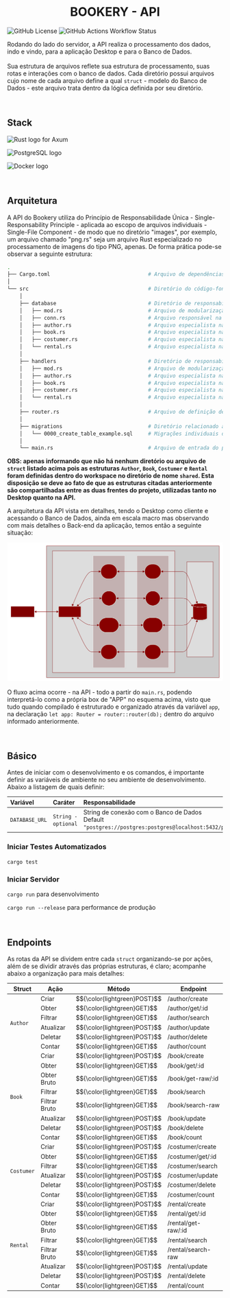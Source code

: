 <h1 align="center">BOOKERY - API</h1>

![GitHub License](https://img.shields.io/github/license/LucasGoncSilva/bookery?labelColor=101010)
![GitHub Actions Workflow Status](https://img.shields.io/github/actions/workflow/status/LucasGoncSilva/bookery/unittest.yml?style=flat&labelColor=%23101010)

Rodando do lado do servidor, a API realiza o processamento dos dados, indo e vindo, para a aplicação Desktop e para o Banco de Dados.
<br><br>
Sua estrutura de arquivos reflete sua estrutura de processamento, suas rotas e interações com o banco de dados. Cada diretório possui arquivos cujo nome de cada arquivo define a qual `struct` - modelo do Banco de Dados - este arquivo trata dentro da lógica definida por seu diretório.

<br>

## Stack

![Rust logo for Axum](https://img.shields.io/badge/Axum-ef4900?style=for-the-badge&logo=rust&logoColor=white)

![PostgreSQL logo](https://img.shields.io/badge/PostgreSQL-316192?style=for-the-badge&logo=postgresql&logoColor=white)

![Docker logo](https://img.shields.io/badge/Docker-2CA5E0?style=for-the-badge&logo=docker&logoColor=white)

<br>

## Arquitetura

A API do Bookery utiliza do Princípio de Responsabilidade Única - Single-Responsability Principle - aplicada ao escopo de arquivos individuais - Single-File Component - de modo que no diretório "images", por exemplo, um arquivo chamado "png.rs" seja um arquivo Rust especializado no processamento de imagens do tipo PNG, apenas. De forma prática pode-se observar a seguinte estrutura:

```bash
.
├── Cargo.toml                                # Arquivo de dependências do projeto
│
└── src                                       # Diretório do código-fonte
    │
    ├── database                              # Diretório de responsabilidades do Banco de Dados
    │   ├── mod.rs                            # Arquivo de modularização do diretório
    │   ├── conn.rs                           # Arquivo responsável na conexão com o Banco de Dados
    │   ├── author.rs                         # Arquivo especialista na struct "Author"
    │   ├── book.rs                           # Arquivo especialista na struct "Book"
    │   ├── costumer.rs                       # Arquivo especialista na struct "Costumer"
    │   └── rental.rs                         # Arquivo especialista na struct "Rental"
    │
    ├── handlers                              # Diretório de responsabilidades das funções de processamento
    │   ├── mod.rs                            # Arquivo de modularização do diretório
    │   ├── author.rs                         # Arquivo especialista na struct "Author"
    │   ├── book.rs                           # Arquivo especialista na struct "Book"
    │   ├── costumer.rs                       # Arquivo especialista na struct "Costumer"
    │   └── rental.rs                         # Arquivo especialista na struct "Rental"
    │
    ├── router.rs                             # Arquivo de definição de rotas e métodos
    │
    ├── migrations                            # Diretório relacionado às migrações do Banco de Dados
    │   └── 0000_create_table_example.sql     # Migrações individuais do Banco de Dados em sequência
    │
    └── main.rs                               # Arquivo de entrada do projeto - API
```

**OBS: apenas informando que não há nenhum diretório ou arquivo de `struct` listado acima pois as estruturas `Author`, `Book`, `Costumer` e `Rental` foram definidas dentro do workspace no diretório de nome `shared`. Esta disposição se deve ao fato de que as estruturas citadas anteriormente são compartilhadas entre as duas frentes do projeto, utilizadas tanto no Desktop quanto na API.**

A arquitetura da API vista em detalhes, tendo o Desktop como cliente e acessando o Banco de Dados, ainda em escala macro mas observando com mais detalhes o Back-end da aplicação, temos então a seguinte situação:

![Arquitetura Geral](./arch_api_detailed.svg)

O fluxo acima ocorre - na API - todo a partir do `main.rs`, podendo interpretá-lo como a própria box de "APP" no esquema acima, visto que tudo quando compilado é estruturado e organizado através da variável `app`, na declaração `let app: Router = router::router(db);` dentro do arquivo informado anteriormente.

<br>

## Básico

Antes de iniciar com o desenvolvimento e os comandos, é importante definir as variáveis de ambiente no seu ambiente de desenvolvimento. Abaixo a listagem de quais definir:

| Variável       | Caráter             | Responsabilidade                                                                                           |
| :------------- | :------------------ | :--------------------------------------------------------------------------------------------------------- |
| `DATABASE_URL` | `String - optional` | String de conexão com o Banco de Dados<br>Default `"postgres://postgres:postgres@localhost:5432/postgres"` |

### Iniciar Testes Automatizados

`cargo test`

### Iniciar Servidor

`cargo run` para desenvolvimento

`cargo run --release` para performance de produção

<br>

## Endpoints

As rotas da API se dividem entre cada `struct` organizando-se por ações, além de se dividir através das próprias estruturas, é claro; acompanhe abaixo a organização para mais detalhes:

<table>
    <thead>
        <tr>
            <th>Struct</th>
            <th>Ação</th>
            <th>Método</th>
            <th>Endpoint</th>
        </tr>
    </thead>
    <tbody>
        <tr>
            <td rowspan=6><code>Author</code></td>
            <td>Criar</td>
            <td>$${\color{lightgreen}POST}$$</td>
            <td>/author/create</td>
        </tr>
        <tr>
            <td>Obter</td>
            <td>$${\color{lightgreen}GET}$$</td>
            <td>/author/get/:id</td>
        </tr>
        <tr>
            <td>Filtrar</td>
            <td>$${\color{lightgreen}GET}$$</td>
            <td>/author/search</td>
        </tr>
        <tr>
            <td>Atualizar</td>
            <td>$${\color{lightgreen}POST}$$</td>
            <td>/author/update</td>
        </tr>
        <tr>
            <td>Deletar</td>
            <td>$${\color{lightgreen}POST}$$</td>
            <td>/author/delete</td>
        </tr>
        <tr>
            <td>Contar</td>
            <td>$${\color{lightgreen}GET}$$</td>
            <td>/author/count</td>
        </tr>
        <tr>
            <td rowspan=8><code>Book</code></td>
            <td>Criar</td>
            <td>$${\color{lightgreen}POST}$$</td>
            <td>/book/create</td>
        </tr>
        <tr>
            <td>Obter</td>
            <td>$${\color{lightgreen}GET}$$</td>
            <td>/book/get/:id</td>
        </tr>
        <tr>
            <td>Obter Bruto</td>
            <td>$${\color{lightgreen}GET}$$</td>
            <td>/book/get-raw/:id</td>
        </tr>
        <tr>
            <td>Filtrar</td>
            <td>$${\color{lightgreen}GET}$$</td>
            <td>/book/search</td>
        <tr>
            <td>Filtrar Bruto</td>
            <td>$${\color{lightgreen}GET}$$</td>
            <td>/book/search-raw</td>
        </tr>
        <tr>
            <td>Atualizar</td>
            <td>$${\color{lightgreen}POST}$$</td>
            <td>/book/update</td>
        </tr>
        <tr>
            <td>Deletar</td>
            <td>$${\color{lightgreen}POST}$$</td>
            <td>/book/delete</td>
        </tr>
        <tr>
            <td>Contar</td>
            <td>$${\color{lightgreen}GET}$$</td>
            <td>/book/count</td>
        </tr>
        <tr>
            <td rowspan=6><code>Costumer</code></td>
            <td>Criar</td>
            <td>$${\color{lightgreen}POST}$$</td>
            <td>/costumer/create</td>
        </tr>
        <tr>
            <td>Obter</td>
            <td>$${\color{lightgreen}GET}$$</td>
            <td>/costumer/get/:id</td>
        </tr>
        <tr>
            <td>Filtrar</td>
            <td>$${\color{lightgreen}GET}$$</td>
            <td>/costumer/search</td>
        </tr>
        <tr>
            <td>Atualizar</td>
            <td>$${\color{lightgreen}POST}$$</td>
            <td>/costumer/update</td>
        </tr>
        <tr>
            <td>Deletar</td>
            <td>$${\color{lightgreen}POST}$$</td>
            <td>/costumer/delete</td>
        </tr>
        <tr>
            <td>Contar</td>
            <td>$${\color{lightgreen}GET}$$</td>
            <td>/costumer/count</td>
        </tr>
        <tr>
            <td rowspan=8><code>Rental</code></td>
            <td>Criar</td>
            <td>$${\color{lightgreen}POST}$$</td>
            <td>/rental/create</td>
        </tr>
        <tr>
            <td>Obter</td>
            <td>$${\color{lightgreen}GET}$$</td>
            <td>/rental/get/:id</td>
        </tr>
        <tr>
            <td>Obter Bruto</td>
            <td>$${\color{lightgreen}GET}$$</td>
            <td>/rental/get-raw/:id</td>
        </tr>
        <tr>
            <td>Filtrar</td>
            <td>$${\color{lightgreen}GET}$$</td>
            <td>/rental/search</td>
        <tr>
            <td>Filtrar Bruto</td>
            <td>$${\color{lightgreen}GET}$$</td>
            <td>/rental/search-raw</td>
        </tr>
        <tr>
            <td>Atualizar</td>
            <td>$${\color{lightgreen}POST}$$</td>
            <td>/rental/update</td>
        </tr>
        <tr>
            <td>Deletar</td>
            <td>$${\color{lightgreen}POST}$$</td>
            <td>/rental/delete</td>
        </tr>
        <tr>
            <td>Contar</td>
            <td>$${\color{lightgreen}GET}$$</td>
            <td>/rental/count</td>
        </tr>
    </tbody>
</table>
